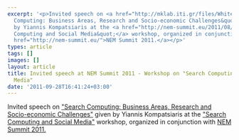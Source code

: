 ```yaml
---
excerpt: '<p>Invited speech on <a href="http://mklab.iti.gr/files/WhitePaper_NEM_Presentation_Sept2011.pdf">&quot;Search
  Computing: Business Areas, Research and Socio-economic Challenges&quot;</a> given
  by Yiannis Kompatsiaris at the <a href="http://nem-summit.eu/2011/08/23/search-computing-and-social-media-workshop-is-organised-in-conjunction-with-nem-summit-2011/">&quot;Search
  Computing and Social Media&quot;</a> workshop, organized in conjunction with <a
  href="http://nem-summit.eu/">NEM Summit 2011.</a></p>'
types: article
tags: []
images: []
layout: article
title: Invited speech at NEM Summit 2011 - Workshop on "Search Computing and Social
  Media"
date: '2011-09-28T16:41:24+03:00'
---
```

<p>Invited speech on <a href="http://mklab.iti.gr/files/WhitePaper_NEM_Presentation_Sept2011.pdf">&quot;Search Computing: Business Areas, Research and Socio-economic Challenges&quot;</a> given by Yiannis Kompatsiaris at the <a href="http://nem-summit.eu/2011/08/23/search-computing-and-social-media-workshop-is-organised-in-conjunction-with-nem-summit-2011/">&quot;Search Computing and Social Media&quot;</a> workshop, organized in conjunction with <a href="http://nem-summit.eu/">NEM Summit 2011.</a></p>
